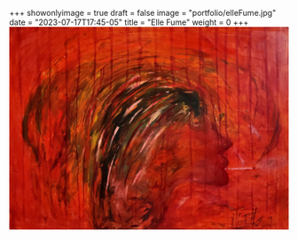 +++
showonlyimage = true
draft = false
image = "portfolio/elleFume.jpg"
date = "2023-07-17T17:45-05"
title = "Elle Fume"
weight = 0
+++
![Elle Fume](./elleFume.jpg?raw=true)

